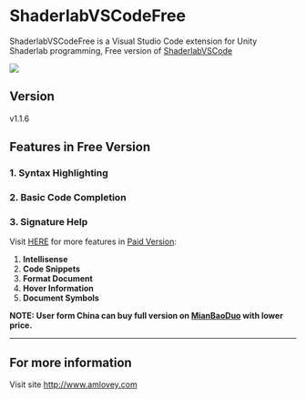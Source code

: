 ShaderlabVSCodeFree
====
ShaderlabVSCodeFree is a Visual Studio Code extension for Unity Shaderlab programming, Free version of <a href='https://assetstore.unity.com/packages/tools/visual-scripting/ucodeeditor-117349?aid=1011lGoJ' target='_blank'>ShaderlabVSCode</a>

![](https://raw.githubusercontent.com/amloveyweb/amloveyweb.github.io/master/assets/images/shaderlabvscode/signature.jpg)

## Version

v1.1.6

## Features in Free Version

### 1. Syntax Highlighting
### 2. Basic Code Completion 
### 3. Signature Help

Visit [HERE](http://www.amlovey.com/shaderlabvscode/index/) for more features in [Paid Version](https://assetstore.unity.com/packages/tools/visual-scripting/ucodeeditor-117349?aid=1011lGoJ):

1. __Intellisense__
2. __Code Snippets__
3. __Format Document__
4. __Hover Information__
5. __Document Symbols__

__NOTE: User form China can buy full version on [MianBaoDuo](https://mianbaoduo.com/product/show/mbd-Yp2Ylw==) with lower price.__

------
## For more information

Visit site <http://www.amlovey.com>
